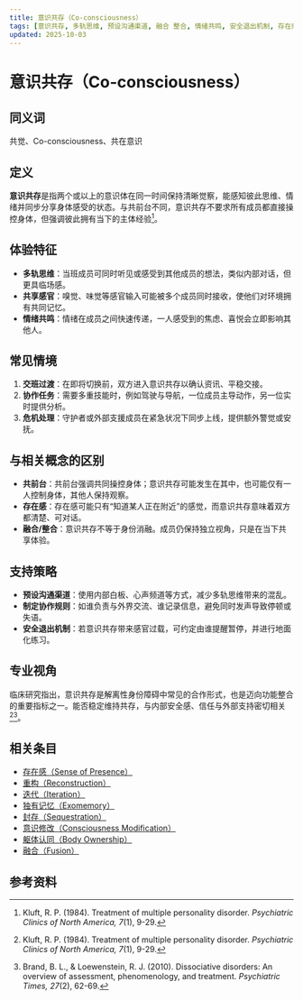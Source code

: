 ```yaml
---
title: 意识共存（Co-consciousness）
tags: [意识共存, 多轨思维, 预设沟通渠道, 融合 整合, 情绪共鸣, 安全退出机制, 存在感, 系统体验与机制]
updated: 2025-10-03
---
```


# 意识共存（Co-consciousness）

## 同义词

共觉、Co-consciousness、共在意识

## 定义

**意识共存**是指两个或以上的意识体在同一时间保持清晰觉察，能感知彼此思维、情绪并同步分享身体感受的状态。与共前台不同，意识共存不要求所有成员都直接操控身体，但强调彼此拥有当下的主体经验[^意识共存-1]。

## 体验特征

- **多轨思维**：当班成员可同时听见或感受到其他成员的想法，类似内部对话，但更具临场感。
- **共享感官**：嗅觉、味觉等感官输入可能被多个成员同时接收，使他们对环境拥有共同记忆。
- **情绪共鸣**：情绪在成员之间快速传递，一人感受到的焦虑、喜悦会立即影响其他人。

## 常见情境

1. **交班过渡**：在即将切换前，双方进入意识共存以确认资讯、平稳交接。
2. **协作任务**：需要多重技能时，例如驾驶与导航，一位成员主导动作，另一位实时提供分析。
3. **危机处理**：守护者或外部支援成员在紧急状况下同步上线，提供额外警觉或安抚。

## 与相关概念的区别

- **共前台**：共前台强调共同操控身体；意识共存可能发生在其中，也可能仅有一人控制身体，其他人保持观察。
- **存在感**：存在感可能只有“知道某人正在附近”的感觉，而意识共存意味着双方都清楚、可对话。
- **融合/整合**：意识共存不等于身份消融。成员仍保持独立视角，只是在当下共享体验。

## 支持策略

- **预设沟通渠道**：使用内部白板、心声频道等方式，减少多轨思维带来的混乱。
- **制定协作规则**：如谁负责与外界交流、谁记录信息，避免同时发声导致停顿或失语。
- **安全退出机制**：若意识共存带来感官过载，可约定由谁提醒暂停，并进行地面化练习。

## 专业视角

临床研究指出，意识共存是解离性身份障碍中常见的合作形式，也是迈向功能整合的重要指标之一。能否稳定维持共存，与内部安全感、信任与外部支持密切相关[^意识共存-1][^意识共存-2]。

## 相关条目

- [存在感（Sense of Presence）](/entries/Sense-Of-Presence.md)
- [重构（Reconstruction）](/entries/Reconstruction.md)
- [迭代（Iteration）](/entries/Iteration.md)
- [独有记忆（Exomemory）](/entries/Exomemory.md)
- [封存（Sequestration）](/entries/Sequestration.md)
- [意识修改（Consciousness Modification）](/entries/Consciousness-Modification.md)
- [躯体认同（Body Ownership）](/entries/Body-Ownership.md)
- [融合（Fusion）](/entries/Fusion.md)

## 参考资料

[^意识共存-1]: Kluft, R. P. (1984). Treatment of multiple personality disorder. *Psychiatric Clinics of North America, 7*(1), 9-29.
[^意识共存-2]: Brand, B. L., & Loewenstein, R. J. (2010). Dissociative disorders: An overview of assessment, phenomenology, and treatment. *Psychiatric Times, 27*(2), 62-69.

